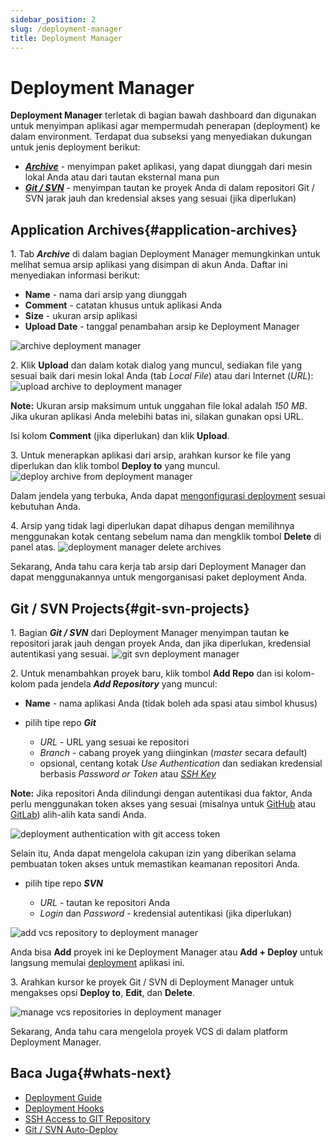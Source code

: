 ```yaml
---
sidebar_position: 2
slug: /deployment-manager
title: Deployment Manager
---
```

# Deployment Manager

**Deployment Manager** terletak di bagian bawah dashboard dan digunakan untuk menyimpan aplikasi agar mempermudah penerapan (deployment) ke dalam environment. Terdapat dua subseksi yang menyediakan dukungan untuk jenis deployment berikut:

  * _**[Archive](#application-archives)**_ \- menyimpan paket aplikasi, yang dapat diunggah dari mesin lokal Anda atau dari tautan eksternal mana pun
  * _**[Git / SVN](#git-svn-projects)**_ \- menyimpan tautan ke proyek Anda di dalam repositori Git / SVN jarak jauh dan kredensial akses yang sesuai (jika diperlukan)

## Application Archives{#application-archives}

1\. Tab _**Archive**_ di dalam bagian Deployment Manager memungkinkan untuk melihat semua arsip aplikasi yang disimpan di akun Anda. Daftar ini menyediakan informasi berikut:

  * **Name** \- nama dari arsip yang diunggah
  * **Comment** \- catatan khusus untuk aplikasi Anda
  * **Size** \- ukuran arsip aplikasi
  * **Upload Date** \- tanggal penambahan arsip ke Deployment Manager

<img src="https://assets.dewacloud.com/dewacloud-docs/deployment/deployment-manager/01-archive-deployment-manager.png" alt="archive deployment manager" max-width="100%"/>

2\. Klik **Upload** dan dalam kotak dialog yang muncul, sediakan file yang sesuai baik dari mesin lokal Anda (tab _Local File_) atau dari Internet (_URL_): <img src="https://assets.dewacloud.com/dewacloud-docs/deployment/deployment-manager/02-upload-archive-to-deployment-manager.png" alt="upload archive to deployment manager" max-width="100%"/>

**Note:** Ukuran arsip maksimum untuk unggahan file lokal adalah _150 MB_. Jika ukuran aplikasi Anda melebihi batas ini, silakan gunakan opsi URL.

Isi kolom **Comment** (jika diperlukan) dan klik **Upload**.

3\. Untuk menerapkan aplikasi dari arsip, arahkan kursor ke file yang diperlukan dan klik tombol **Deploy to** yang muncul. <img src="https://assets.dewacloud.com/dewacloud-docs/deployment/deployment-manager/03-deploy-archive-from-deployment-manager.png" alt="deploy archive from deployment manager" max-width="100%"/>

Dalam jendela yang terbuka, Anda dapat [mengonfigurasi deployment](<https://docs.dewacloud.com/docs/deployment-guide#archive>) sesuai kebutuhan Anda.

4\. Arsip yang tidak lagi diperlukan dapat dihapus dengan memilihnya menggunakan kotak centang sebelum nama dan mengklik tombol **Delete** di panel atas. <img src="https://assets.dewacloud.com/dewacloud-docs/deployment/deployment-manager/04-deployment-manager-delete-archives.png" alt="deployment manager delete archives" max-width="100%"/>

Sekarang, Anda tahu cara kerja tab arsip dari Deployment Manager dan dapat menggunakannya untuk mengorganisasi paket deployment Anda.

## Git / SVN Projects{#git-svn-projects}

1\. Bagian _**Git / SVN**_ dari Deployment Manager menyimpan tautan ke repositori jarak jauh dengan proyek Anda, dan jika diperlukan, kredensial autentikasi yang sesuai. <img src="https://assets.dewacloud.com/dewacloud-docs/deployment/deployment-manager/05-git-svn-deployment-manager.png" alt="git svn deployment manager" max-width="100%"/>

2\. Untuk menambahkan proyek baru, klik tombol **Add Repo** dan isi kolom-kolom pada jendela _**Add Repository**_ yang muncul:

  * **Name** \- nama aplikasi Anda (tidak boleh ada spasi atau simbol khusus)

  * pilih tipe repo _**Git**_

    * _URL_ \- URL yang sesuai ke repositori
    * _Branch_ \- cabang proyek yang diinginkan (_master_ secara default)
    * opsional, centang kotak _Use Authentication_ dan sediakan kredensial berbasis _Password or Token_ atau _[SSH Key](<https://docs.dewacloud.com/docs/git-ssh>)_ 

**Note:** Jika repositori Anda dilindungi dengan autentikasi dua faktor, Anda perlu menggunakan token akses yang sesuai (misalnya untuk [GitHub](<https://help.github.com/en/articles/creating-a-personal-access-token-for-the-command-line>) atau [GitLab](<https://docs.gitlab.com/ee/user/project/deploy_tokens/>)) alih-alih kata sandi Anda.

<img src="https://assets.dewacloud.com/dewacloud-docs/deployment/deployment-manager/05.1-deployment-authentication-with-git-access-token.png" alt="deployment authentication with git access token" max-width="100%"/>

Selain itu, Anda dapat mengelola cakupan izin yang diberikan selama pembuatan token akses untuk memastikan keamanan repositori Anda.

  * pilih tipe repo _**SVN**_

    * _URL_ \- tautan ke repositori Anda
    * _Login_ dan _Password_ \- kredensial autentikasi (jika diperlukan)

<img src="https://assets.dewacloud.com/dewacloud-docs/deployment/deployment-manager/06-add-vcs-repository-to-deployment-manager.png" alt="add vcs repository to deployment manager" max-width="100%"/>

Anda bisa **Add** proyek ini ke Deployment Manager atau **Add + Deploy** untuk langsung memulai [deployment](<https://docs.dewacloud.com/docs/deployment-guide#vcs>) aplikasi ini.

3\. Arahkan kursor ke proyek Git / SVN di Deployment Manager untuk mengakses opsi **Deploy to**, **Edit**, dan **Delete**.

<img src="https://assets.dewacloud.com/dewacloud-docs/deployment/deployment-manager/07-manage-vcs-repositories-in-deployment-manager.png" alt="manage vcs repositories in deployment manager" max-width="100%"/>

Sekarang, Anda tahu cara mengelola proyek VCS di dalam platform Deployment Manager.

## Baca Juga{#whats-next}

  * [Deployment Guide](<https://docs.dewacloud.com/docs/deployment-guide/>)
  * [Deployment Hooks](<https://docs.dewacloud.com/docs/deployment-hooks/>)
  * [SSH Access to GIT Repository](<https://docs.dewacloud.com/docs/git-ssh/>)
  * [Git / SVN Auto-Deploy](<https://docs.dewacloud.com/docs/git-svn-auto-deploy/>)